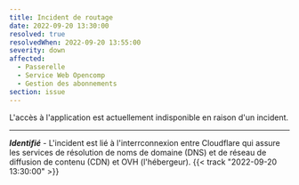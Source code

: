 ```yaml
---
title: Incident de routage
date: 2022-09-20 13:30:00
resolved: true
resolvedWhen: 2022-09-20 13:55:00
severity: down
affected:
  - Passerelle
  - Service Web Opencomp
  - Gestion des abonnements
section: issue
---
```


L'accès à l'application est actuellement indisponible en raison d'un incident.   
   
---
   
***Identifié*** - L'incident est lié à l'interrconnexion entre Cloudflare qui assure les services de résolution de noms de domaine (DNS) et de réseau de diffusion de contenu (CDN) et OVH (l'hébergeur).  {{< track "2022-09-20 13:30:00" >}}   

